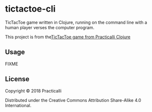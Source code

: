 # tictactoe-cli

TicTacToe game written in Clojure, running on the command line with a human player verses the computer program.

This project is from the[TicTacToe game from Practicalli Clojure](https://practicalli.github.io/clojure/games/tictactoe-cli/)

## Usage

FIXME

## License

Copyright © 2018 Practicalli

Distributed under the Creative Commons Attribution Share-Alike 4.0 International.
